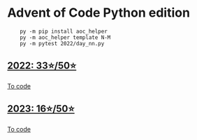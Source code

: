 # Advent of Code Python edition

```
    py -m pip install aoc_helper
    py -m aoc_helper template N-M
    py -m pytest 2022/day_nn.py
```

## [2022: 33⭐/50⭐](https://adventofcode.com/2023)
[To code](2022)


## [2023: 16⭐/50⭐](https://adventofcode.com/2023)
[To code](2023)
